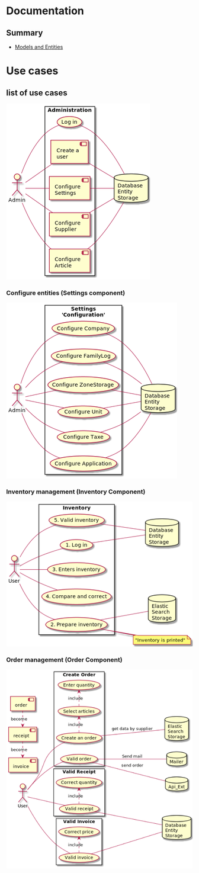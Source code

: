 Documentation
=============

## Summary

 - [Models and Entities](models.md)

# Use cases

## list of use cases

[![Administration](../uml/img/administration.png)](../uml/administration.puml)

### Configure entities (Settings component)

[![Entities](../uml/img/settings.png)](../uml/settings.puml)

### Inventory management (Inventory Component)

[![Inventory](../uml/img/inventory.png)](../uml/inventory.puml)

### Order management (Order Component)

[![Order](../uml/img/order.png)](../uml/order.puml)
